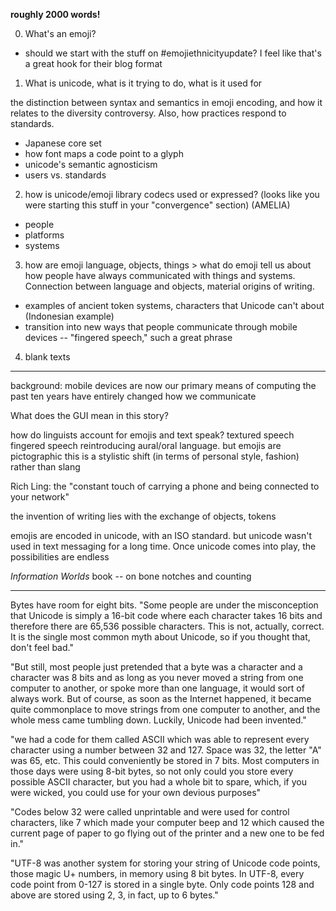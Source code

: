 **roughly 2000 words!**

0. What's an emoji?

- should we start with the stuff on #emojiethnicityupdate? I feel like that's a great hook for their blog format

1.  What is unicode, what is it trying to do, what is it used for

the distinction between syntax and semantics in emoji encoding, and how it relates to the diversity controversy.  Also, how practices respond to standards.

- Japanese core set
- how font maps a code point to a glyph
- unicode's semantic agnosticism
- users vs. standards

2. how is unicode/emoji library codecs used or expressed? (looks like you were starting this stuff in your "convergence" section)  (AMELIA)

- people
- platforms
- systems

3. how are emoji language, objects, things > what do emoji tell us about how people have always communicated with things and systems.  Connection between language and objects, material origins of writing.

- examples of ancient token systems, characters that Unicode can't about (Indonesian example)
- transition into new ways that people communicate through mobile devices -- "fingered speech," such a great phrase

4.  blank texts

* * * * * * * * * * * 

background:
    mobile devices are now our primary means of computing
    the past ten years have entirely changed how we communicate

What does the GUI mean in this story?

how do linguists account for emojis and text speak?
    textured speech
    fingered speech
    reintroducing aural/oral language.  but emojis are pictographic
    this is a stylistic shift (in terms of personal style, fashion) rather than slang

Rich Ling: the "constant touch of carrying a phone and being connected to your network"

the invention of writing lies with the exchange of objects, tokens

emojis are encoded in unicode, with an ISO standard.  but unicode wasn't used in text messaging for a long time.  Once unicode comes into play, the possibilities are endless

*Information Worlds* book -- on bone notches and counting

* * * * * * * * * * * * 

Bytes have room for eight bits.  "Some people are under the misconception that Unicode is simply a 16-bit code where each character takes 16 bits and therefore there are 65,536 possible characters. This is not, actually, correct. It is the single most common myth about Unicode, so if you thought that, don't feel bad."

"But still, most people just pretended that a byte was a character and a character was 8 bits and as long as you never moved a string from one computer to another, or spoke more than one language, it would sort of always work. But of course, as soon as the Internet happened, it became quite commonplace to move strings from one computer to another, and the whole mess came tumbling down. Luckily, Unicode had been invented."

"we had a code for them called ASCII which was able to represent every character using a number between 32 and 127. Space was 32, the letter "A" was 65, etc. This could conveniently be stored in 7 bits. Most computers in those days were using 8-bit bytes, so not only could you store every possible ASCII character, but you had a whole bit to spare, which, if you were wicked, you could use for your own devious purposes"

"Codes below 32 were called unprintable and were used for control characters, like 7 which made your computer beep and 12 which caused the current page of paper to go flying out of the printer and a new one to be fed in."

"UTF-8 was another system for storing your string of Unicode code points, those magic U+ numbers, in memory using 8 bit bytes. In UTF-8, every code point from 0-127 is stored in a single byte. Only code points 128 and above are stored using 2, 3, in fact, up to 6 bytes."